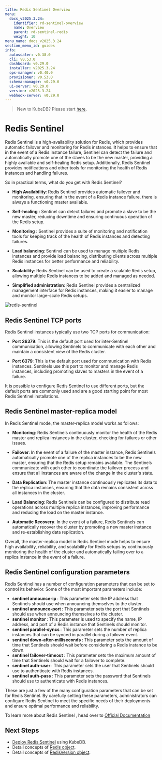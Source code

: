 ```yaml
---
title: Redis Sentinel Overview
menu:
  docs_v2025.3.24:
    identifier: rd-sentinel-overview
    name: Overview
    parent: rd-sentinel-redis
    weight: 10
menu_name: docs_v2025.3.24
section_menu_id: guides
info:
  autoscaler: v0.38.0
  cli: v0.53.0
  dashboard: v0.29.0
  installer: v2025.3.24
  ops-manager: v0.40.0
  provisioner: v0.53.0
  schema-manager: v0.29.0
  ui-server: v0.29.0
  version: v2025.3.24
  webhook-server: v0.29.0
---
```


> New to KubeDB? Please start [here](/docs/v2025.3.24/README).

# Redis Sentinel

Redis Sentinel is a high-availability solution for Redis, which provides automatic failover and monitoring for Redis instances.
It helps to ensure that in the event of a Redis instance failure, Sentinel can detect the failure and automatically promote one of the slaves
to be the new master, providing a highly available and self-healing Redis setup. Additionally, Redis Sentinel provides notifications and other 
tools for monitoring the health of Redis instances and handling failures.

So in practical terms, what do you get with Redis Sentinel?

- **High Availability**: Redis Sentinel provides automatic failover and monitoring, ensuring that in the event of a Redis instance failure, there is always a functioning master available.

- **Self-healing** : Sentinel can detect failures and promote a slave to be the new master, reducing downtime and ensuring continuous operation of the Redis setup.

- **Monitoring** : Sentinel provides a suite of monitoring and notification tools for keeping track of the health of Redis instances and detecting failures.

- **Load balancing**: Sentinel can be used to manage multiple Redis instances and provide load balancing, distributing clients across multiple Redis instances for better performance and reliability.

- **Scalability**: Redis Sentinel can be used to create a scalable Redis setup, allowing multiple Redis instances to be added and managed as needed.

- **Simplified administration**: Redis Sentinel provides a centralized management interface for Redis instances, making it easier to manage and monitor large-scale Redis setups.




![redis-sentinel](/docs/v2025.3.24/images/redis/redis-sentinel.png)


## Redis Sentinel TCP ports

Redis Sentinel instances typically use two TCP ports for communication:

- **Port 26379**: This is the default port used for inter-Sentinel communication, allowing Sentinels to communicate with each other and maintain a consistent view of the Redis cluster.

- **Port 6379**: This is the default port used for communication with Redis instances. Sentinels use this port to monitor and manage Redis instances, including promoting slaves to masters in the event of a failure.

It is possible to configure Redis Sentinel to use different ports, but the default ports are commonly used and are a good starting point for most Redis Sentinel installations.


## Redis Sentinel master-replica model

In Redis Sentinel mode, the master-replica model works as follows:

- **Monitoring**: Redis Sentinels continuously monitor the health of the Redis master and replica instances in the cluster, checking for failures or other issues.

- **Failover**: In the event of a failure of the master instance, Redis Sentinels automatically promote one of the replica instances to be the new master, ensuring that the Redis setup remains available. The Sentinels communicate with each other to coordinate the failover process and ensure that all instances are aware of the change in the cluster's state.

- **Data Replication**: The master instance continuously replicates its data to the replica instances, ensuring that the data remains consistent across all instances in the cluster.

- **Load Balancing**: Redis Sentinels can be configured to distribute read operations across multiple replica instances, improving performance and reducing the load on the master instance.

- **Automatic Recovery**: In the event of a failure, Redis Sentinels can automatically recover the cluster by promoting a new master instance and re-establishing data replication.

Overall, the master-replica model in Redis Sentinel mode helps to ensure high availability, reliability, and scalability for Redis setups by continuously monitoring the health of the cluster and automatically failing over to a replica instance in the event of a failure.


## Redis Sentinel configuration parameters

Redis Sentinel has a number of configuration parameters that can be set to control its behavior. Some of the most important parameters include:

- **sentinel announce-ip <ip>**: This parameter sets the IP address that Sentinels should use when announcing themselves to the cluster.
- **sentinel announce-port <port>**: This parameter sets the port that Sentinels should use when announcing themselves to the cluster.
- **sentinel monitor <master-name> <ip> <port> <quorum>**: This parameter is used to specify the name, IP address, and port of a Redis instance that Sentinels should monitor.
- **sentinel parallel-syncs <master-name> <value>**: This parameter sets the number of replica instances that can be synced in parallel during a failover event.
- **sentinel down-after-milliseconds <master-name> <time>**: This parameter sets the amount of time that Sentinels should wait before considering a Redis instance to be down.
- **sentinel failover-timeout <master-name> <time>**: This parameter sets the maximum amount of time that Sentinels should wait for a failover to complete.
- **sentinel auth-user <master-name> <username>**: This parameter sets the user that Sentinels should use to authenticate with Redis instances.
- **sentinel auth-pass <master-name> <password>**: This parameter sets the password that Sentinels should use to authenticate with Redis instances.

These are just a few of the many configuration parameters that can be set for Redis Sentinel. By carefully setting these parameters, administrators can configure Redis Sentinel to meet the specific needs of their deployments and ensure optimal performance and reliability.

To learn more about Redis Sentinel , head over to [Official Documentation](https://redis.io/docs/management/sentinel/)

## Next Steps

- [Deploy Redis Sentinel](/docs/v2025.3.24/guides/redis/sentinel/redis-sentinel) using KubeDB.
- Detail concepts of [Redis object](/docs/v2025.3.24/guides/redis/concepts/redis).
- Detail concepts of [RedisVersion object](/docs/v2025.3.24/guides/redis/concepts/catalog).
